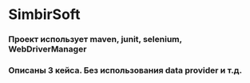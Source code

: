 # SimbirSoft <br>
### Проект использует maven, junit, selenium, WebDriverManager  <br>
### Описаны 3 кейса. Без использования data provider и т.д.
